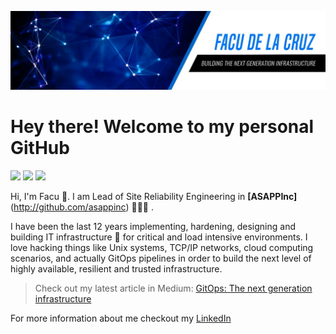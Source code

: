 ![image](https://github.com/fmdlc/fmdlc/raw/master/img/background.jpeg)

# Hey there! Welcome to my personal GitHub

<p>
  <a href="https://www.linkedin.com/in/fmdlc/"> <img src="https://github.com/paulrobertlloyd/socialmediaicons/blob/main/linkedin-24x24.png" /></a>
  <a href="http://www.github.com/fmdlc/"> <img src="https://github.com/paulrobertlloyd/socialmediaicons/blob/main/github_blue-24x24.png" /></a>
  <a href="http://www.twitter.com/_tty0"> <img src="https://github.com/paulrobertlloyd/socialmediaicons/blob/main/twitter-24x24.png" /></a>
</p>

Hi, I'm Facu 👋. I am Lead of Site Reliability Engineering in **[ASAPPInc]**(http://github.com/asappinc) 🧑🏻‍💻 .

I have been the last 12 years implementing, hardening, designing and building IT infrastructure 🔧 for critical and load intensive environments.
I love hacking things like Unix systems, TCP/IP networks, cloud computing scenarios, and actually GitOps pipelines in order to build the next level of highly available, resilient and trusted infrastructure.

> Check out my latest article in Medium: [GitOps: The next generation infrastructure](https://medium.com/@_tty0/infrastructure-evolves-and-at-the-same-time-brings-new-challenges-ebf39bda3907)

For more information about me checkout my [LinkedIn](http://www.kinkedin.com/in/fmdlc)
